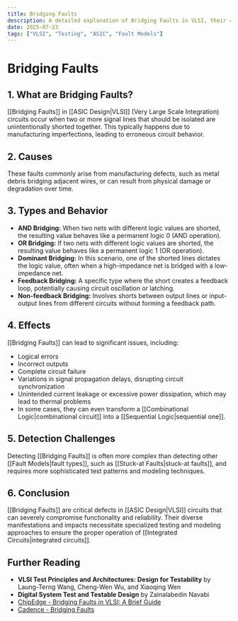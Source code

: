 ```yaml
---
title: Bridging Faults
description: A detailed explanation of Bridging Faults in VLSI, their causes, types, effects, and detection challenges.
date: 2025-07-23
tags: ["VLSI", "Testing", "ASIC", "Fault Models"]
---
```


# Bridging Faults

## 1. What are Bridging Faults?

[[Bridging Faults]] in [[ASIC Design|VLSI]] (Very Large Scale Integration) circuits occur when two or more signal lines that should be isolated are unintentionally shorted together. This typically happens due to manufacturing imperfections, leading to erroneous circuit behavior.

## 2. Causes

These faults commonly arise from manufacturing defects, such as metal debris bridging adjacent wires, or can result from physical damage or degradation over time.

## 3. Types and Behavior

*   **AND Bridging:** When two nets with different logic values are shorted, the resulting value behaves like a permanent logic 0 (AND operation).
*   **OR Bridging:** If two nets with different logic values are shorted, the resulting value behaves like a permanent logic 1 (OR operation).
*   **Dominant Bridging:** In this scenario, one of the shorted lines dictates the logic value, often when a high-impedance net is bridged with a low-impedance net.
*   **Feedback Bridging:** A specific type where the short creates a feedback loop, potentially causing circuit oscillation or latching.
*   **Non-feedback Bridging:** Involves shorts between output lines or input-output lines from different circuits without forming a feedback path.

## 4. Effects

[[Bridging Faults]] can lead to significant issues, including:

*   Logical errors
*   Incorrect outputs
*   Complete circuit failure
*   Variations in signal propagation delays, disrupting circuit synchronization
*   Unintended current leakage or excessive power dissipation, which may lead to thermal problems
*   In some cases, they can even transform a [[Combinational Logic|combinational circuit]] into a [[Sequential Logic|sequential one]].

## 5. Detection Challenges

Detecting [[Bridging Faults]] is often more complex than detecting other [[Fault Models|fault types]], such as [[Stuck-at Faults|stuck-at faults]], and requires more sophisticated test patterns and modeling techniques.

## 6. Conclusion

[[Bridging Faults]] are critical defects in [[ASIC Design|VLSI]] circuits that can severely compromise functionality and reliability. Their diverse manifestations and impacts necessitate specialized testing and modeling approaches to ensure the proper operation of [[Integrated Circuits|integrated circuits]].

## Further Reading

*   **VLSI Test Principles and Architectures: Design for Testability** by Laung-Terng Wang, Cheng-Wen Wu, and Xiaoqing Wen
*   **Digital System Test and Testable Design** by Zainalabedin Navabi
*   [ChipEdge - Bridging Faults in VLSI: A Brief Guide](https://chipedge.com/bridging-faults-in-vlsi/)
*   [Cadence - Bridging Faults](https://www.cadence.com/en_US/home/tools/digital-design-and-signoff/test-and-diagnosis/bridging-faults.html)